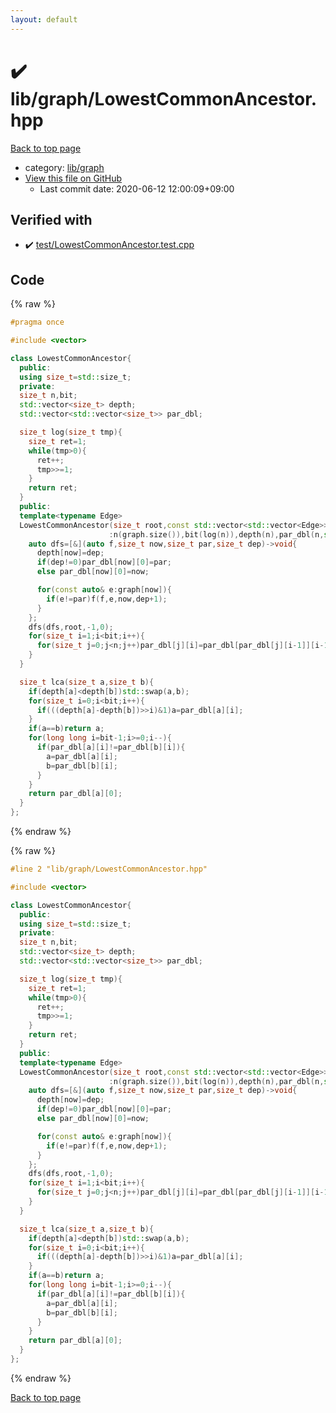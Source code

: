 ```yaml
---
layout: default
---
```


<!-- mathjax config similar to math.stackexchange -->
<script type="text/javascript" async
  src="https://cdnjs.cloudflare.com/ajax/libs/mathjax/2.7.5/MathJax.js?config=TeX-MML-AM_CHTML">
</script>
<script type="text/x-mathjax-config">
  MathJax.Hub.Config({
    TeX: { equationNumbers: { autoNumber: "AMS" }},
    tex2jax: {
      inlineMath: [ ['$','$'] ],
      processEscapes: true
    },
    "HTML-CSS": { matchFontHeight: false },
    displayAlign: "left",
    displayIndent: "2em"
  });
</script>

<script type="text/javascript" src="https://cdnjs.cloudflare.com/ajax/libs/jquery/3.4.1/jquery.min.js"></script>
<script src="https://cdn.jsdelivr.net/npm/jquery-balloon-js@1.1.2/jquery.balloon.min.js" integrity="sha256-ZEYs9VrgAeNuPvs15E39OsyOJaIkXEEt10fzxJ20+2I=" crossorigin="anonymous"></script>
<script type="text/javascript" src="../../../assets/js/copy-button.js"></script>
<link rel="stylesheet" href="../../../assets/css/copy-button.css" />


# :heavy_check_mark: lib/graph/LowestCommonAncestor.hpp

<a href="../../../index.html">Back to top page</a>

* category: <a href="../../../index.html#6e267a37887a7dcb68cbf7008d6c7e48">lib/graph</a>
* <a href="{{ site.github.repository_url }}/blob/master/lib/graph/LowestCommonAncestor.hpp">View this file on GitHub</a>
    - Last commit date: 2020-06-12 12:00:09+09:00




## Verified with

* :heavy_check_mark: <a href="../../../verify/test/LowestCommonAncestor.test.cpp.html">test/LowestCommonAncestor.test.cpp</a>


## Code

<a id="unbundled"></a>
{% raw %}
```cpp
#pragma once

#include <vector>

class LowestCommonAncestor{
  public:
  using size_t=std::size_t;
  private:
  size_t n,bit;
  std::vector<size_t> depth;
  std::vector<std::vector<size_t>> par_dbl;

  size_t log(size_t tmp){
    size_t ret=1;
    while(tmp>0){
      ret++;
      tmp>>=1;
    }
    return ret;
  }
  public:
  template<typename Edge>
  LowestCommonAncestor(size_t root,const std::vector<std::vector<Edge>>& graph)
                      :n(graph.size()),bit(log(n)),depth(n),par_dbl(n,std::vector<size_t>(bit)){
    auto dfs=[&](auto f,size_t now,size_t par,size_t dep)->void{
      depth[now]=dep;
      if(dep!=0)par_dbl[now][0]=par;
      else par_dbl[now][0]=now;

      for(const auto& e:graph[now]){
        if(e!=par)f(f,e,now,dep+1);
      }
    };
    dfs(dfs,root,-1,0);
    for(size_t i=1;i<bit;i++){
      for(size_t j=0;j<n;j++)par_dbl[j][i]=par_dbl[par_dbl[j][i-1]][i-1];
    }
  }

  size_t lca(size_t a,size_t b){
    if(depth[a]<depth[b])std::swap(a,b);
    for(size_t i=0;i<bit;i++){
      if(((depth[a]-depth[b])>>i)&1)a=par_dbl[a][i];
    }
    if(a==b)return a;
    for(long long i=bit-1;i>=0;i--){
      if(par_dbl[a][i]!=par_dbl[b][i]){
        a=par_dbl[a][i];
        b=par_dbl[b][i];
      }
    }
    return par_dbl[a][0];
  }
};
```
{% endraw %}

<a id="bundled"></a>
{% raw %}
```cpp
#line 2 "lib/graph/LowestCommonAncestor.hpp"

#include <vector>

class LowestCommonAncestor{
  public:
  using size_t=std::size_t;
  private:
  size_t n,bit;
  std::vector<size_t> depth;
  std::vector<std::vector<size_t>> par_dbl;

  size_t log(size_t tmp){
    size_t ret=1;
    while(tmp>0){
      ret++;
      tmp>>=1;
    }
    return ret;
  }
  public:
  template<typename Edge>
  LowestCommonAncestor(size_t root,const std::vector<std::vector<Edge>>& graph)
                      :n(graph.size()),bit(log(n)),depth(n),par_dbl(n,std::vector<size_t>(bit)){
    auto dfs=[&](auto f,size_t now,size_t par,size_t dep)->void{
      depth[now]=dep;
      if(dep!=0)par_dbl[now][0]=par;
      else par_dbl[now][0]=now;

      for(const auto& e:graph[now]){
        if(e!=par)f(f,e,now,dep+1);
      }
    };
    dfs(dfs,root,-1,0);
    for(size_t i=1;i<bit;i++){
      for(size_t j=0;j<n;j++)par_dbl[j][i]=par_dbl[par_dbl[j][i-1]][i-1];
    }
  }

  size_t lca(size_t a,size_t b){
    if(depth[a]<depth[b])std::swap(a,b);
    for(size_t i=0;i<bit;i++){
      if(((depth[a]-depth[b])>>i)&1)a=par_dbl[a][i];
    }
    if(a==b)return a;
    for(long long i=bit-1;i>=0;i--){
      if(par_dbl[a][i]!=par_dbl[b][i]){
        a=par_dbl[a][i];
        b=par_dbl[b][i];
      }
    }
    return par_dbl[a][0];
  }
};

```
{% endraw %}

<a href="../../../index.html">Back to top page</a>

